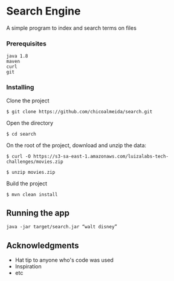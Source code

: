 # Search Engine

A simple program to index and search terms on files

### Prerequisites


```
java 1.8
maven
curl
git
```

### Installing

Clone the project

```
$ git clone https://github.com/chicoalmeida/search.git
```

Open the directory

```
$ cd search
```

On the root of the project, download and unzip the data:

```
$ curl -O https://s3-sa-east-1.amazonaws.com/luizalabs-tech-challenges/movies.zip

$ unzip movies.zip
```

Build the project

```
$ mvn clean install
```

## Running the app

```
java -jar target/search.jar “walt disney”
```


## Acknowledgments

* Hat tip to anyone who's code was used
* Inspiration
* etc
